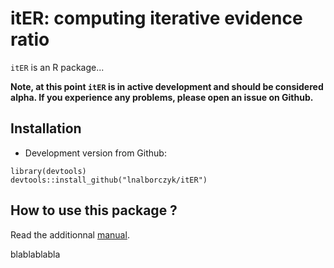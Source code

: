 itER: computing iterative evidence ratio
===

`itER` is an R package...

**Note, at this point `itER` is in active development and should be considered alpha. If you experience any problems, please open an issue on Github.**

## Installation

* Development version from Github:

```
library(devtools)
devtools::install_github("lnalborczyk/itER")
```

## How to use this package ?

Read the additionnal [manual](https://cdn.rawgit.com/lnalborczyk/itER/master/vignettes/itER.html).

blablablabla

